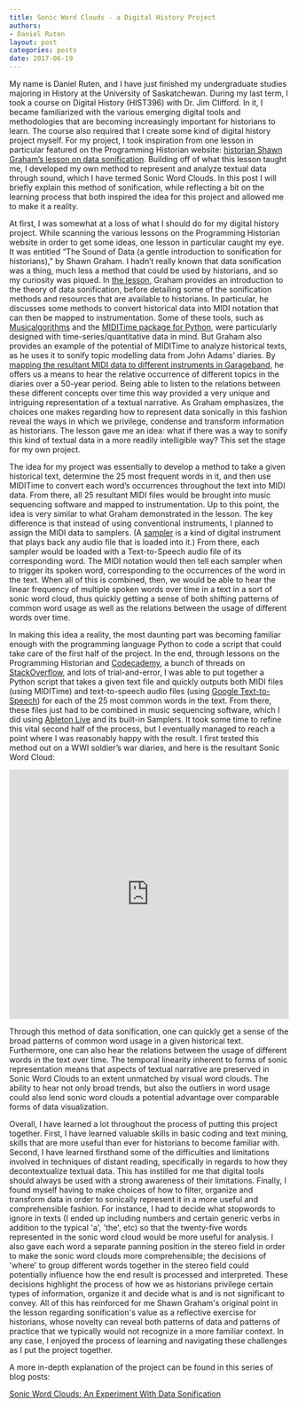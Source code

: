 ```yaml
---
title: Sonic Word Clouds - a Digital History Project
authors:
- Daniel Ruten
layout: post
categories: posts
date: 2017-06-19
---
```


My name is Daniel Ruten, and I have just finished my undergraduate studies majoring in History at the University of Saskatchewan. During my last term, I took a course on Digital History (HIST396) with Dr. Jim Clifford. In it, I became familiarized with the various emerging digital tools and methodologies that are becoming increasingly important for historians to learn. The course also required that I create some kind of digital history project myself. For my project, I took inspiration from one lesson in particular featured on the Programming Historian website: [historian Shawn Graham’s lesson on data sonification](http://programminghistorian.org/lessons/sonification). Building off of what this lesson taught me, I developed my own method to represent and analyze textual data through sound, which I have termed Sonic Word Clouds. In this post I will briefly explain this method of sonification, while reflecting a bit on the learning process that both inspired the idea for this project and allowed me to make it a reality.

At first, I was somewhat at a loss of what I should do for my digital history project. While scanning the various lessons on the Programming Historian website in order to get some ideas, one lesson in particular caught my eye. It was entitled “The Sound of Data (a gentle introduction to sonification for historians),” by Shawn Graham. I hadn’t really known that data sonification was a thing, much less a method that could be used by historians, and so my curiosity was piqued. In [the lesson](http://programminghistorian.org/lessons/sonification), Graham provides an introduction to the theory of data sonification, before detailing some of the sonification methods and resources that are available to historians. In particular, he discusses some methods to convert historical data into MIDI notation that can then be mapped to instrumentation. Some of these tools, such as [Musicalgorithms](http://www.musicalgorithms.org/3.2/) and the [MIDITime package for Python](https://pypi.python.org/pypi/miditime), were particularly designed with time-series/quantitative data in mind. But Graham also provides an example of the potential of MIDITime to analyze historical texts, as he uses it to sonify topic modelling data from John Adams’ diaries. By [mapping the resultant MIDI data to different instruments in Garageband](https://www.youtube.com/watch?v=ikqRXtI3JeA&feature=youtu.be), he offers us a means to hear the relative occurrence of different topics in the diaries over a 50-year period. Being able to listen to the relations between these different concepts over time this way provided a very unique and intriguing representation of a textual narrative. As Graham emphasizes, the choices one makes regarding how to represent data sonically in this fashion reveal the ways in which we privilege, condense and transform information as historians. The lesson gave me an idea: what if there was a way to sonify this kind of textual data in a more readily intelligible way? This set the stage for my own project.

The idea for my project was essentially to develop a method to take a given historical text, determine the 25 most frequent words in it, and then use MIDITime to convert each word’s occurrences throughout the text into MIDI data. From there, all 25 resultant MIDI files would be brought into music sequencing software and mapped to instrumentation. Up to this point, the idea is very similar to what Graham demonstrated in the lesson. The key difference is that instead of using conventional instruments, I planned to assign the MIDI data to samplers.  (A [sampler](https://goo.gl/1nfuuo) is a kind of digital instrument that plays back any audio file that is loaded into it.) From there, each sampler would be loaded with a Text-to-Speech audio file of its corresponding word. The MIDI notation would then tell each sampler when to trigger its spoken word, corresponding to the occurrences of the word in the text. When all of this is combined, then, we would be able to hear the linear frequency of multiple spoken words over time in a text in a sort of sonic word cloud, thus quickly getting a sense of both shifting patterns of common word usage as well as the relations between the usage of different words over time.

In making this idea a reality, the most daunting part was becoming familiar enough with the programming language Python to code a script that could take care of the first half of the project. In the end, through lessons on the Programming Historian and [Codecademy](https://www.codecademy.com/), a bunch of threads on [StackOverflow](https://stackoverflow.com/), and lots of trial-and-error, I was able to put together a Python script that takes a given text file and quickly outputs both MIDI files (using MIDITime) and text-to-speech audio files (using [Google Text-to-Speech](https://pypi.python.org/pypi/gTTS)) for each of the 25 most common words in the text. From there, these files just had to be combined in music sequencing software, which I did using [Ableton Live](https://www.ableton.com/en/live/) and its built-in Samplers. It took some time to refine this vital second half of the process, but I eventually managed to reach a point where I was reasonably happy with the result. I first tested this method out on a WWI soldier’s war diaries, and here is the resultant Sonic Word Cloud:

<iframe width="100%" height="450" scrolling="no" frameborder="no" src="https://w.soundcloud.com/player/?url=https%3A//api.soundcloud.com/tracks/317630807%3Fsecret_token%3Ds-ncIEE&amp;auto_play=false&amp;hide_related=true&amp;show_comments=true&amp;show_user=false&amp;show_reposts=false&amp;visual=true"></iframe>

Through this method of data sonification, one can quickly get a sense of the broad patterns of common word usage in a given historical text. Furthermore, one can also hear the relations between the usage of different words in the text over time. The temporal linearity inherent to forms of sonic representation means that aspects of textual narrative are preserved in Sonic Word Clouds to an extent unmatched by visual word clouds. The ability to hear not only broad trends, but also the outliers in word usage could also lend sonic word clouds a potential advantage over comparable forms of data visualization.

Overall, I have learned a lot throughout the process of putting this project together. First, I have learned valuable skills in basic coding and text mining, skills that are more useful than ever for historians to become familiar with. Second, I have learned firsthand some of the difficulties and limitations involved in techniques of distant reading, specifically in regards to how they decontextualize textual data. This has instilled for me that digital tools should always be used with a strong awareness of their limitations. Finally, I found myself having to make choices of how to filter, organize and transform data in order to sonically represent it in a more useful and comprehensible fashion. For instance, I had to decide what stopwords to ignore in texts (I ended up including numbers and certain generic verbs in addition to the typical 'a', 'the', etc) so that the twenty-five words represented in the sonic word cloud would be more useful for analysis. I also gave each word a separate panning position in the stereo field in order to make the sonic word clouds more comprehensible; the decisions of 'where' to group different words together in the stereo field could potentially influence how the end result is processed and interpreted. These decisions highlight the process of how we as historians privilege certain types of information, organize it and decide what is and is not significant to convey. All of this has reinforced for me Shawn Graham's original point in the lesson regarding sonification's value as a reflective exercise for historians, whose novelty can reveal both patterns of data and patterns of practice that we typically would not recognize in a more familiar context. In any case, I enjoyed the process of learning and navigating these challenges as I put the project together.


A more in-depth explanation of the project can be found in this series of blog posts:

[Sonic Word Clouds: An Experiment With Data Sonification](https://danielruten.wordpress.com/2017/04/15/sonic-word-clouds-an-experiment-with-data-sonification-part-i-introduction/)
